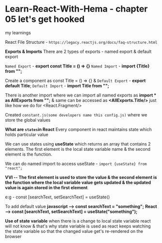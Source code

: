 # Learn-React-With-Hema - chapter 05 let's get hooked

my learnings

React File Structure - `https://legacy.reactjs.org/docs/faq-structure.html`

**Exports & Imports**
There are 2 types of exports - named export & default export

`Named Export` - **export const Title = () => {}**
`Named Import` - **import {Title} from "<filepath>";**

Create a component as const Title = () => {} &
`Default Export` - **export default Title**;
`Default Import` - **import Title from "<filepath>";**

There is another import where we can import all named exports as **import \* as AllExports from "<filepath>";** & same can be accessed as **<AllExports.Title/>** just like how we do for <React.Fragment/>

Created `constant.js(some developers name this config.js)` where we store the global values

**What are `states`in React**
Every component in react maintains state which holds particular value

We can use states using **useState** which returns an array that contains 2 elements. The first element is the local state variable name & the second element is the function.

We can do named import to access useState - `import {useState} from "react";`

**VVI -- The first element is used to store the value & the second element is the function where the local variable value gets updated & the updated value is again stored in the first element**

e:g - const [searchText, setSearchText] = useState()

To add default value
**javascript --> const searchText = "something";**
**React --> const [searchText, setSearchText] = useState("something");**

**Use of state variable** when there is a change to local state variable react will not know & that's why state variable is used as react keeps watching the state variable so that the changed value get's re-rendered on the browser
